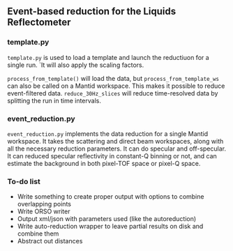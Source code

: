 ## Event-based reduction for the Liquids Reflectometer

### template.py
`template.py` is used to load a template and launch the reductiuon for a single run.
`It will also apply the scaling factors.

`process_from_template()` will load the data, but `process_from_template_ws` can
also be called on a Mantid workspace. This makes it possible to reduce event-filtered data.
`reduce_30Hz_slices` will reduce time-resolved data by splitting the run in time intervals.

### event_reduction.py
`event_reduction.py` implements the data reduction for a single Mantid workspace.
It takes the scattering and direct beam workspaces, along with all the necessary reduction
parameters. It can do specular and off-specular. It can reduced specular reflectivity in
constant-Q binning or not, and can estimate the background in both pixel-TOF space or pixel-Q space.





### To-do list

 - Write something to create proper output with options to combine overlapping points
 - Write ORSO writer
 - Output xml/json with parameters used (like the autoreduction)
 - Write auto-reduction wrapper to leave partial results on disk and combine them
 - Abstract out distances